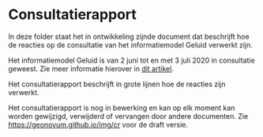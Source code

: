 # Consultatierapport
In deze folder staat het in ontwikkeling zijnde document dat beschrijft hoe de reacties op de consultatie van het informatiemodel Geluid verwerkt zijn. 

Het informatiemodel Geluid is van 2 juni tot en met 3 juli 2020 in consultatie geweest. Zie meer informatie hierover in [dit artikel](https://www.geonovum.nl/geo-standaarden/informatiemodellen/consultatie-im-geluid). 

Het consultatierapport beschrijft in grote lijnen hoe de reacties zijn verwerkt. 

Het consultatierapport is nog in bewerking en kan op elk moment kan worden gewijzigd, verwijderd of vervangen door andere documenten. Zie https://geonovum.github.io/img/cr voor de draft versie. 